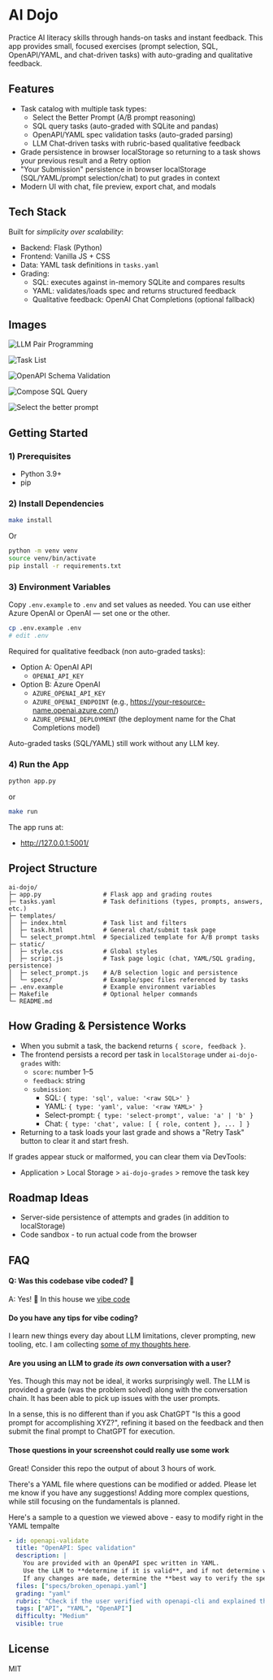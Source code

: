 # AI Dojo

Practice AI literacy skills through hands-on tasks and instant feedback. This app provides small, focused exercises (prompt selection, SQL, OpenAPI/YAML, and chat-driven tasks) with auto-grading and qualitative feedback.

## Features
- Task catalog with multiple task types:
  - Select the Better Prompt (A/B prompt reasoning)
  - SQL query tasks (auto-graded with SQLite and pandas)
  - OpenAPI/YAML spec validation tasks (auto-graded parsing)
  - LLM Chat-driven tasks with rubric-based qualitative feedback
- Grade persistence in browser localStorage so returning to a task shows your previous result and a Retry option
- "Your Submission" persistence in browser localStorage (SQL/YAML/prompt selection/chat) to put grades in context
- Modern UI with chat, file preview, export chat, and modals

## Tech Stack

Built for _simplicity over scalability_:

- Backend: Flask (Python)
- Frontend: Vanilla JS + CSS
- Data: YAML task definitions in `tasks.yaml`
- Grading:
  - SQL: executes against in-memory SQLite and compares results
  - YAML: validates/loads spec and returns structured feedback
  - Qualitative feedback: OpenAI Chat Completions (optional fallback)

## Images

![LLM Pair Programming](https://raw.githubusercontent.com/at1as/at1as.github.io/7e70117881cedad39276272d4e3fffa92fa6c48f/assets/images/posts/2025-09-28-Introducing-AI-Dojo/task-llm-conversation.png)


![Task List](https://raw.githubusercontent.com/at1as/at1as.github.io/7e70117881cedad39276272d4e3fffa92fa6c48f/assets/images/posts/2025-09-28-Introducing-AI-Dojo/task-list.png)

![OpenAPI Schema Validation](https://raw.githubusercontent.com/at1as/at1as.github.io/7e70117881cedad39276272d4e3fffa92fa6c48f/assets/images/posts/2025-09-28-Introducing-AI-Dojo/openapi-spec-validation.png)

![Compose SQL Query](https://raw.githubusercontent.com/at1as/at1as.github.io/7e70117881cedad39276272d4e3fffa92fa6c48f/assets/images/posts/2025-09-28-Introducing-AI-Dojo/SQL-query-compose.png)

![Select the better prompt](https://raw.githubusercontent.com/at1as/at1as.github.io/7e70117881cedad39276272d4e3fffa92fa6c48f/assets/images/posts/2025-09-28-Introducing-AI-Dojo/select-the-prompt.png)


## Getting Started

### 1) Prerequisites
- Python 3.9+
- pip

### 2) Install Dependencies

```bash
make install
```

Or

```bash
python -m venv venv
source venv/bin/activate
pip install -r requirements.txt
```

### 3) Environment Variables
Copy `.env.example` to `.env` and set values as needed. You can use either Azure OpenAI or OpenAI — set one or the other.

```bash
cp .env.example .env
# edit .env
```

Required for qualitative feedback (non auto-graded tasks):

- Option A: OpenAI API
  - `OPENAI_API_KEY`
- Option B: Azure OpenAI
  - `AZURE_OPENAI_API_KEY`
  - `AZURE_OPENAI_ENDPOINT` (e.g., https://your-resource-name.openai.azure.com/)
  - `AZURE_OPENAI_DEPLOYMENT` (the deployment name for the Chat Completions model)

Auto-graded tasks (SQL/YAML) still work without any LLM key.

### 4) Run the App

```bash
python app.py
```
or
```bash
make run
```

The app runs at:
- http://127.0.0.1:5001/


## Project Structure
```
ai-dojo/
├─ app.py                 # Flask app and grading routes
├─ tasks.yaml             # Task definitions (types, prompts, answers, etc.)
├─ templates/
│  ├─ index.html          # Task list and filters
│  ├─ task.html           # General chat/submit task page
│  └─ select_prompt.html  # Specialized template for A/B prompt tasks
├─ static/
│  ├─ style.css           # Global styles
│  ├─ script.js           # Task page logic (chat, YAML/SQL grading, persistence)
│  ├─ select_prompt.js    # A/B selection logic and persistence
│  └─ specs/              # Example/spec files referenced by tasks
├─ .env.example           # Example environment variables
├─ Makefile               # Optional helper commands
└─ README.md
```

## How Grading & Persistence Works
- When you submit a task, the backend returns `{ score, feedback }`.
- The frontend persists a record per task in `localStorage` under `ai-dojo-grades` with:
  - `score`: number 1–5
  - `feedback`: string
  - `submission`:
    - SQL: `{ type: 'sql', value: '<raw SQL>' }`
    - YAML: `{ type: 'yaml', value: '<raw YAML>' }`
    - Select-prompt: `{ type: 'select-prompt', value: 'a' | 'b' }`
    - Chat: `{ type: 'chat', value: [ { role, content }, ... ] }`
- Returning to a task loads your last grade and shows a "Retry Task" button to clear it and start fresh.

If grades appear stuck or malformed, you can clear them via DevTools:
- Application > Local Storage > `ai-dojo-grades` > remove the task key


## Roadmap Ideas

- Server-side persistence of attempts and grades (in addition to localStorage)
- Code sandbox - to run actual code from the browser


## FAQ

#### Q: Was this codebase vibe coded? 🤔

A: Yes! 🎉 In this house we [vibe code](https://founderwear.creator-spring.com/listing/new-vibe-coding?product=1565)


#### Do you have any tips for vibe coding?

I learn new things every day about LLM limitations, clever prompting, new tooling, etc. I am collecting [some of my thoughts here](https://www.jasonwillems.com/ai/llm/2025/08/01/Vibe-Coding/).


#### Are you using an LLM to grade _its own_ conversation with a user?

Yes. Though this may not be ideal, it works surprisingly well. The LLM is provided a grade (was the problem solved) along with the conversation chain. It has been able to pick up issues with the user prompts.

In a sense, this is no different than if you ask ChatGPT "Is this a good prompt for accomplishing XYZ?", refining it based on the feedback and then submit the final prompt to ChatGPT for execution.

#### Those questions in your screenshot could really use some work

Great! Consider this repo the output of about 3 hours of work.

There's a YAML file where questions can be modified or added. Please let me know if you have any suggestions! Adding more complex questions, while still focusing on the fundamentals is planned.

Here's a sample to a question we viewed above - easy to modify right in the YAML tempalte
```yaml
- id: openapi-validate
  title: "OpenAPI: Spec validation"
  description: |
    You are provided with an OpenAPI spec written in YAML.
    Use the LLM to **determine if it is valid**, and if not determine what changes need to be made to make it valid.
    If any changes are made, determine the **best way to verify the spec is valid on your local system**
  files: ["specs/broken_openapi.yaml"]
  grading: "yaml"
  rubric: "Check if the user verified with openapi-cli and explained their process."
  tags: ["API", "YAML", "OpenAPI"]
  difficulty: "Medium"
  visible: true
```

## License

MIT

